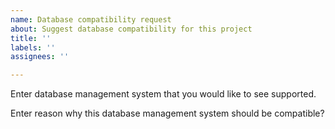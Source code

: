 ```yaml
---
name: Database compatibility request
about: Suggest database compatibility for this project
title: ''
labels: ''
assignees: ''

---
```


Enter database management system that you would like to see supported.

Enter reason why this database management system should be compatible?
